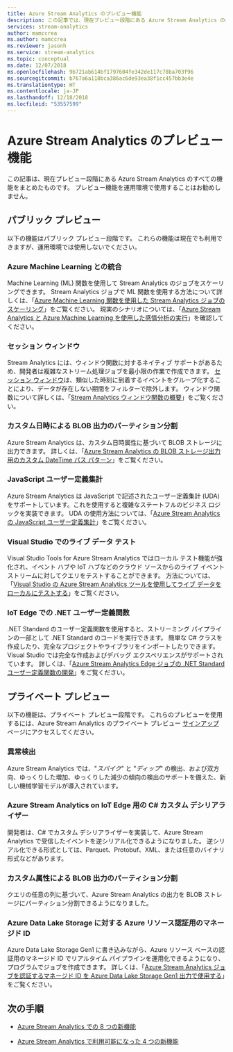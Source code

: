 ```yaml
---
title: Azure Stream Analytics のプレビュー機能
description: この記事では、現在プレビュー段階にある Azure Stream Analytics の機能を示します。
services: stream-analytics
author: mamccrea
ms.author: mamccrea
ms.reviewer: jasonh
ms.service: stream-analytics
ms.topic: conceptual
ms.date: 12/07/2018
ms.openlocfilehash: 9b721ab614bf1797604fe342de117c78ba703f96
ms.sourcegitcommit: b767a6a118bca386ac6de93ea38f1cc457bb3e4e
ms.translationtype: HT
ms.contentlocale: ja-JP
ms.lasthandoff: 12/18/2018
ms.locfileid: "53557599"
---
```

# <a name="azure-stream-analytics-preview-features"></a>Azure Stream Analytics のプレビュー機能

この記事は、現在プレビュー段階にある Azure Stream Analytics のすべての機能をまとめたものです。 プレビュー機能を運用環境で使用することはお勧めしません。

## <a name="public-previews"></a>パブリック プレビュー

以下の機能はパブリック プレビュー段階です。 これらの機能は現在でも利用できますが、運用環境では使用しないでください。

### <a name="integration-with-azure-machine-learning"></a>Azure Machine Learning との統合

Machine Learning (ML) 関数を使用して Stream Analytics のジョブをスケーリングできます。 Stream Analytics ジョブで ML 関数を使用する方法について詳しくは、「[Azure Machine Learning 関数を使用した Stream Analytics ジョブのスケーリング](stream-analytics-scale-with-machine-learning-functions.md)」をご覧ください。 現実のシナリオについては、「[Azure Stream Analytics と Azure Machine Learning を使用した感情分析の実行](stream-analytics-machine-learning-integration-tutorial.md)」を確認してください。

### <a name="session-windows"></a>セッション ウィンドウ

Stream Analytics には、ウィンドウ関数に対するネイティブ サポートがあるため、開発者は複雑なストリーム処理ジョブを最小限の作業で作成できます。 [セッション ウィンドウ](https://msdn.microsoft.com/azure/stream-analytics/reference/session-window-azure-stream-analytics)は、類似した時刻に到着するイベントをグループ化することにより、データが存在しない期間をフィルターで除外します。 ウィンドウ関数について詳しくは、「[Stream Analytics ウィンドウ関数の概要](stream-analytics-window-functions.md)」をご覧ください。

### <a name="blob-output-partitioning-by-custom-time"></a>カスタム日時による BLOB 出力のパーティション分割

Azure Stream Analytics は、カスタム日時属性に基づいて BLOB ストレージに出力できます。 詳しくは、「[Azure Stream Analytics の BLOB ストレージ出力用のカスタム DateTime パス パターン](stream-analytics-custom-path-patterns-blob-storage-output.md)」をご覧ください。

### <a name="javascript-user-defined-aggregate"></a>JavaScript ユーザー定義集計

Azure Stream Analytics は JavaScript で記述されたユーザー定義集計 (UDA) をサポートしています。これを使用すると複雑なステートフルのビジネス ロジックを実装できます。 UDA の使用方法については、「[Azure Stream Analytics の JavaScript ユーザー定義集計](stream-analytics-javascript-user-defined-aggregates.md)」をご覧ください。 

### <a name="live-data-testing-in-visual-studio"></a>Visual Studio でのライブ データ テスト

Visual Studio Tools for Azure Stream Analytics ではローカル テスト機能が強化され、イベント ハブや IoT ハブなどのクラウド ソースからのライブ イベント ストリームに対してクエリをテストすることができます。 方法については、「[Visual Studio の Azure Stream Analytics ツールを使用してライブ データをローカルにテストする](stream-analytics-live-data-local-testing.md)」をご覧ください。

### <a name="net-user-defined-functions-on-iot-edge"></a>IoT Edge での .NET ユーザー定義関数

.NET Standard のユーザー定義関数を使用すると、ストリーミング パイプラインの一部として .NET Standard のコードを実行できます。 簡単な C# クラスを作成したり、完全なプロジェクトやライブラリをインポートしたりできます。 Visual Studio では完全な作成およびデバッグ エクスペリエンスがサポートされています。 詳しくは、「[Azure Stream Analytics Edge ジョブの .NET Standard ユーザー定義関数の開発](stream-analytics-edge-csharp-udf-methods.md)」をご覧ください。

## <a name="private-previews"></a>プライベート プレビュー

以下の機能は、プライベート プレビュー段階です。 これらのプレビューを使用するには、Azure Stream Analytics のプライベート プレビュー [サインアップ](https://aka.ms/ASApreview1) ページにアクセスしてください。

### <a name="anomaly-detection"></a>異常検出

Azure Stream Analytics では、"*スパイク*" と "*ディップ*" の検出、および双方向、ゆっくりした増加、ゆっくりした減少の傾向の検出のサポートを備えた、新しい機械学習モデルが導入されています。

### <a name="c-custom-deserializer-for-azure-stream-analytics-on-iot-edge"></a>Azure Stream Analytics on IoT Edge 用の C# カスタム デシリアライザー

開発者は、C# でカスタム デシリアライザーを実装して、Azure Stream Analytics で受信したイベントを逆シリアル化できるようになりました。 逆シリアル化できる形式としては、Parquet、Protobuf、XML、または任意のバイナリ形式などがあります。

### <a name="blob-output-partitioning-by-custom-attribute"></a>カスタム属性による BLOB 出力のパーティション分割

クエリの任意の列に基づいて、Azure Stream Analytics の出力を BLOB ストレージにパーティション分割できるようになりました。

### <a name="managed-identities-for-azure-resources-authentication-to-azure-data-lake-storage"></a>Azure Data Lake Storage に対する Azure リソース認証用のマネージド ID

Azure Data Lake Storage Gen1 に書き込みながら、Azure リソース ベースの認証用のマネージド ID でリアルタイム パイプラインを運用化できるようになり、プログラムでジョブを作成できます。 詳しくは、「[Azure Stream Analytics ジョブを認証するマネージド ID を Azure Data Lake Storage Gen1 出力で使用する](stream-analytics-managed-identities-adls.md)」をご覧ください。

## <a name="next-steps"></a>次の手順

* [Azure Stream Analytics での 8 つの新機能](https://azure.microsoft.com/blog/eight-new-features-in-azure-stream-analytics/)

* [Azure Stream Analytics で利用可能になった 4 つの新機能](https://azure.microsoft.com/blog/4-new-features-now-available-in-azure-stream-analytics/)
